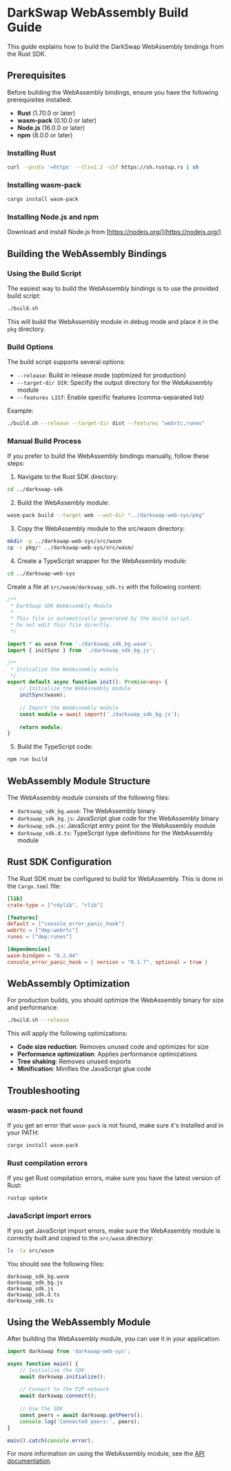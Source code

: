 # DarkSwap WebAssembly Build Guide

This guide explains how to build the DarkSwap WebAssembly bindings from the Rust SDK.

## Prerequisites

Before building the WebAssembly bindings, ensure you have the following prerequisites installed:

- **Rust** (1.70.0 or later)
- **wasm-pack** (0.10.0 or later)
- **Node.js** (16.0.0 or later)
- **npm** (8.0.0 or later)

### Installing Rust

```bash
curl --proto '=https' --tlsv1.2 -sSf https://sh.rustup.rs | sh
```

### Installing wasm-pack

```bash
cargo install wasm-pack
```

### Installing Node.js and npm

Download and install Node.js from [https://nodejs.org/](https://nodejs.org/)

## Building the WebAssembly Bindings

### Using the Build Script

The easiest way to build the WebAssembly bindings is to use the provided build script:

```bash
./build.sh
```

This will build the WebAssembly module in debug mode and place it in the `pkg` directory.

### Build Options

The build script supports several options:

- `--release`: Build in release mode (optimized for production)
- `--target-dir DIR`: Specify the output directory for the WebAssembly module
- `--features LIST`: Enable specific features (comma-separated list)

Example:

```bash
./build.sh --release --target-dir dist --features "webrtc,runes"
```

### Manual Build Process

If you prefer to build the WebAssembly bindings manually, follow these steps:

1. Navigate to the Rust SDK directory:

```bash
cd ../darkswap-sdk
```

2. Build the WebAssembly module:

```bash
wasm-pack build --target web --out-dir "../darkswap-web-sys/pkg"
```

3. Copy the WebAssembly module to the src/wasm directory:

```bash
mkdir -p ../darkswap-web-sys/src/wasm
cp -r pkg/* ../darkswap-web-sys/src/wasm/
```

4. Create a TypeScript wrapper for the WebAssembly module:

```bash
cd ../darkswap-web-sys
```

Create a file at `src/wasm/darkswap_sdk.ts` with the following content:

```typescript
/**
 * DarkSwap SDK WebAssembly Module
 * 
 * This file is automatically generated by the build script.
 * Do not edit this file directly.
 */

import * as wasm from './darkswap_sdk_bg.wasm';
import { initSync } from './darkswap_sdk_bg.js';

/**
 * Initialize the WebAssembly module
 */
export default async function init(): Promise<any> {
    // Initialize the WebAssembly module
    initSync(wasm);
    
    // Import the WebAssembly module
    const module = await import('./darkswap_sdk_bg.js');
    
    return module;
}
```

5. Build the TypeScript code:

```bash
npm run build
```

## WebAssembly Module Structure

The WebAssembly module consists of the following files:

- `darkswap_sdk_bg.wasm`: The WebAssembly binary
- `darkswap_sdk_bg.js`: JavaScript glue code for the WebAssembly binary
- `darkswap_sdk.js`: JavaScript entry point for the WebAssembly module
- `darkswap_sdk.d.ts`: TypeScript type definitions for the WebAssembly module

## Rust SDK Configuration

The Rust SDK must be configured to build for WebAssembly. This is done in the `Cargo.toml` file:

```toml
[lib]
crate-type = ["cdylib", "rlib"]

[features]
default = ["console_error_panic_hook"]
webrtc = ["dep:webrtc"]
runes = ["dep:runes"]

[dependencies]
wasm-bindgen = "0.2.84"
console_error_panic_hook = { version = "0.1.7", optional = true }
```

## WebAssembly Optimization

For production builds, you should optimize the WebAssembly binary for size and performance:

```bash
./build.sh --release
```

This will apply the following optimizations:

- **Code size reduction**: Removes unused code and optimizes for size
- **Performance optimization**: Applies performance optimizations
- **Tree shaking**: Removes unused exports
- **Minification**: Minifies the JavaScript glue code

## Troubleshooting

### wasm-pack not found

If you get an error that `wasm-pack` is not found, make sure it's installed and in your PATH:

```bash
cargo install wasm-pack
```

### Rust compilation errors

If you get Rust compilation errors, make sure you have the latest version of Rust:

```bash
rustup update
```

### JavaScript import errors

If you get JavaScript import errors, make sure the WebAssembly module is correctly built and copied to the `src/wasm` directory:

```bash
ls -la src/wasm
```

You should see the following files:

```
darkswap_sdk_bg.wasm
darkswap_sdk_bg.js
darkswap_sdk.js
darkswap_sdk.d.ts
darkswap_sdk.ts
```

## Using the WebAssembly Module

After building the WebAssembly module, you can use it in your application:

```typescript
import darkswap from 'darkswap-web-sys';

async function main() {
    // Initialize the SDK
    await darkswap.initialize();
    
    // Connect to the P2P network
    await darkswap.connect();
    
    // Use the SDK
    const peers = await darkswap.getPeers();
    console.log('Connected peers:', peers);
}

main().catch(console.error);
```

For more information on using the WebAssembly module, see the [API documentation](./API.md).